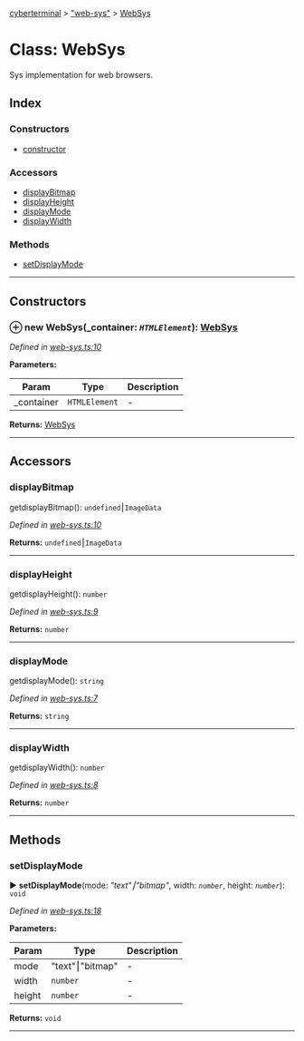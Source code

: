 [cyberterminal](../README.md) > ["web-sys"](../modules/_web_sys_.md) > [WebSys](../classes/_web_sys_.websys.md)



# Class: WebSys


Sys implementation for web browsers.

## Index

### Constructors

* [constructor](_web_sys_.websys.md#constructor)


### Accessors

* [displayBitmap](_web_sys_.websys.md#displaybitmap)
* [displayHeight](_web_sys_.websys.md#displayheight)
* [displayMode](_web_sys_.websys.md#displaymode)
* [displayWidth](_web_sys_.websys.md#displaywidth)


### Methods

* [setDisplayMode](_web_sys_.websys.md#setdisplaymode)



---
## Constructors
<a id="constructor"></a>


### ⊕ **new WebSys**(_container: *`HTMLElement`*): [WebSys](_web_sys_.websys.md)


*Defined in [web-sys.ts:10](https://github.com/FantasyInternet/cyberterminal/blob/HEAD/src/script/web-sys.ts#L10)*



**Parameters:**

| Param | Type | Description |
| ------ | ------ | ------ |
| _container | `HTMLElement`   |  - |





**Returns:** [WebSys](_web_sys_.websys.md)

---


## Accessors
<a id="displaybitmap"></a>

###  displayBitmap


getdisplayBitmap(): `undefined`⎮`ImageData`

*Defined in [web-sys.ts:10](https://github.com/FantasyInternet/cyberterminal/blob/HEAD/src/script/web-sys.ts#L10)*





**Returns:** `undefined`⎮`ImageData`



___

<a id="displayheight"></a>

###  displayHeight


getdisplayHeight(): `number`

*Defined in [web-sys.ts:9](https://github.com/FantasyInternet/cyberterminal/blob/HEAD/src/script/web-sys.ts#L9)*





**Returns:** `number`



___

<a id="displaymode"></a>

###  displayMode


getdisplayMode(): `string`

*Defined in [web-sys.ts:7](https://github.com/FantasyInternet/cyberterminal/blob/HEAD/src/script/web-sys.ts#L7)*





**Returns:** `string`



___

<a id="displaywidth"></a>

###  displayWidth


getdisplayWidth(): `number`

*Defined in [web-sys.ts:8](https://github.com/FantasyInternet/cyberterminal/blob/HEAD/src/script/web-sys.ts#L8)*





**Returns:** `number`



___


## Methods
<a id="setdisplaymode"></a>

###  setDisplayMode

► **setDisplayMode**(mode: *"text"⎮"bitmap"*, width: *`number`*, height: *`number`*): `void`



*Defined in [web-sys.ts:18](https://github.com/FantasyInternet/cyberterminal/blob/HEAD/src/script/web-sys.ts#L18)*



**Parameters:**

| Param | Type | Description |
| ------ | ------ | ------ |
| mode | "text"⎮"bitmap"   |  - |
| width | `number`   |  - |
| height | `number`   |  - |





**Returns:** `void`





___


